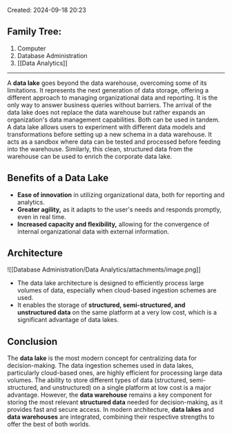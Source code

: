 Created: 2024-09-18 20:23
## Family Tree:
1. Computer
2. Database Administration
3. [[Data Analytics]]
-- -
A **data lake** goes beyond the data warehouse, overcoming some of its limitations. It represents the next generation of data storage, offering a different approach to managing organizational data and reporting. It is the only way to answer business queries without barriers.
The arrival of the data lake does not replace the data warehouse but rather expands an organization's data management capabilities. Both can be used in tandem. A data lake allows users to experiment with different data models and transformations before setting up a new schema in a data warehouse. It acts as a sandbox where data can be tested and processed before feeding into the warehouse. Similarly, this clean, structured data from the warehouse can be used to enrich the corporate data lake.
## Benefits of a Data Lake
- **Ease of innovation** in utilizing organizational data, both for reporting and analytics.
- **Greater agility,** as it adapts to the user's needs and responds promptly, even in real time.
- **Increased capacity and flexibility,** allowing for the convergence of internal organizational data with external information.
## Architecture
![[Database Administration/Data Analytics/attachments/image.png]]
- The data lake architecture is designed to efficiently process large volumes of data, especially when cloud-based ingestion schemes are used.
- It enables the storage of **structured, semi-structured, and unstructured data** on the same platform at a very low cost, which is a significant advantage of data lakes.
## Conclusion
The **data lake** is the most modern concept for centralizing data for decision-making. The data ingestion schemes used in data lakes, particularly cloud-based ones, are highly efficient for processing large data volumes. The ability to store different types of data (structured, semi-structured, and unstructured) on a single platform at low cost is a major advantage.
However, the **data warehouse** remains a key component for storing the most relevant **structured data** needed for decision-making, as it provides fast and secure access.
In modern architecture, **data lakes** and **data warehouses** are integrated, combining their respective strengths to offer the best of both worlds.